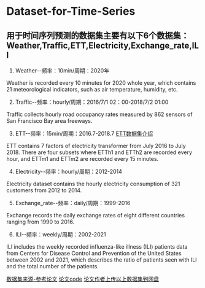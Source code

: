 # Dataset-for-Time-Series
## 用于时间序列预测的数据集主要有以下6个数据集：Weather,Traffic,ETT,Electricity,Exchange_rate,ILI

1. Weather--频率：10min/周期：2020年
  
Weather is recorded every 10 minutes for 2020 whole year, which contains 21 meteorological indicators, such as air temperature, humidity, etc.

2. Traffic--频率：hourly/周期：2016/7/1 02：00-2018/7/2 01:00
  
Traffic collects hourly road occupancy rates measured by 862 sensors of San Francisco Bay area freeways.

3. ETT--频率：15min/周期：2016.7-2018.7 [ETT数据集介绍](https://github.com/zhouhaoyi/ETDataset/blob/main/README_CN.md"ETT介绍")
  
ETT contains 7 factors of electricity transformer from July 2016 to July 2018. There are four subsets where ETTh1 and ETTh2 are recorded every hour, and ETTm1 and ETTm2 are recorded every 15 minutes.

4. Electricity--频率：hourly/周期：2012-2014
  
Electricity dataset contains the hourly electricity consumption of 321 customers from 2012 to 2014.

5. Exchange_rate--频率：daily/周期：1999-2016
  
Exchange records the daily exchange rates of eight different countries ranging from 1990 to 2016.

6. ILI--频率：weekly/周期：2002-2021
  
ILI includes the weekly recorded influenza-like illness (ILI) patients data from Centers for Disease Control and Prevention of the United States between 2002 and 2021, which describes the ratio of patients seen with ILI and the total number of the patients.

[数据集来源-参考论文](https://proceedings.neurips.cc/paper/2021/hash/bcc0d400288793e8bdcd7c19a8ac0c2b-Abstract.html "Visit OpenAI Website")
[论文code](https://github.com/thuml/Autoformer/tree/main"论文code")
[论文作者上传以上数据集到网盘](https://drive.google.com/drive/folders/1ZOYpTUa82_jCcxIdTmyr0LXQfvaM9vIy"数据集地址")
